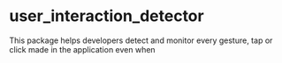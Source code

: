 # user_interaction_detector
This package helps developers detect and monitor every gesture, tap or click made in the application even when
